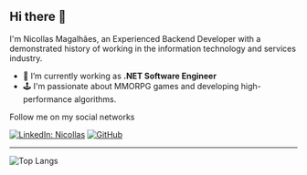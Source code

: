 ## Hi there 👋

I'm Nicollas Magalhães, an Experienced Backend Developer with a demonstrated history of working in the information technology and services industry. 

- 🔭 I’m currently working as **.NET Software Engineer**
- 🕹 I'm passionate about MMORPG games and developing high-performance algorithms.

Follow me on my social networks

[![LinkedIn: Nicollas](https://img.shields.io/badge/LinkedIn-0077B5?style=for-the-badge&logo=linkedin&logoColor=white)](https://www.linkedin.com/in/nicollasmagalhaes/) [![GitHub](https://img.shields.io/github/followers/nckex?label=follow&style=social)](https://github.com/nckex)

---

![Top Langs](https://github-readme-stats.vercel.app/api/top-langs/?username=nckex&layout=compact&theme=dark&hide_border=true)

